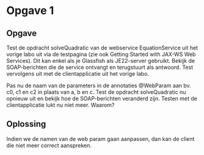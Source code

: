 # Opgave 1

## Opgave

Test de opdracht solveQuadratic van de webservice EquationService uit het vorige labo uit via de testpagina (zie ook Getting Started with JAX-WS Web Services). Dit kan enkel als je Glassfish als JE22-server gebruikt. Bekijk de SOAP-berichten die de service ontvangt en terugstuurt als antwoord. Test vervolgens uit met de clientapplicatie uit het vorige labo.

Pas nu de naam van de parameters in de annotaties @WebParam aan bv. c0, c1 en c2 in plaats van a, b en c. Test de opdracht solveQuadratic nu opnieuw uit en bekijk hoe de SOAP-berichten veranderd zijn. Testen met de clientapplicatie lukt nu niet meer. Waarom?

## Oplossing

Indien we de namen van de web param gaan aanpassen, dan kan de client die niet meer correct aanspreken.


